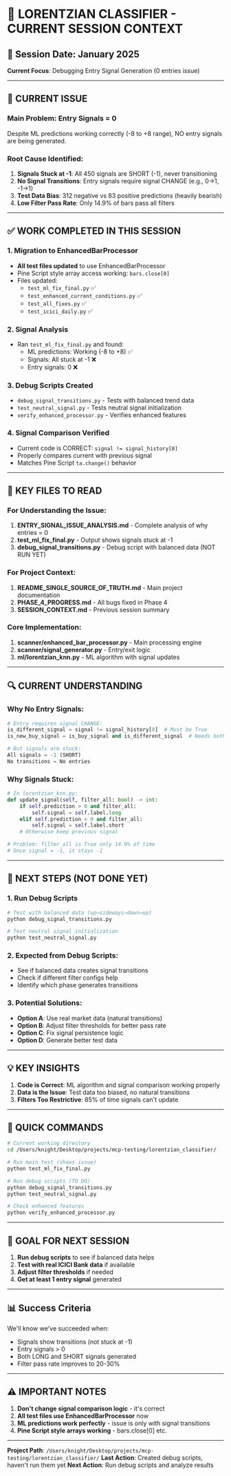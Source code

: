 # 🚀 LORENTZIAN CLASSIFIER - CURRENT SESSION CONTEXT

## 📅 Session Date: January 2025
**Current Focus**: Debugging Entry Signal Generation (0 entries issue)

---

## 🎯 CURRENT ISSUE

### Main Problem: Entry Signals = 0
Despite ML predictions working correctly (-8 to +8 range), NO entry signals are being generated.

### Root Cause Identified:
1. **Signals Stuck at -1**: All 450 signals are SHORT (-1), never transitioning
2. **No Signal Transitions**: Entry signals require signal CHANGE (e.g., 0→1, -1→1)
3. **Test Data Bias**: 312 negative vs 83 positive predictions (heavily bearish)
4. **Low Filter Pass Rate**: Only 14.9% of bars pass all filters

---

## ✅ WORK COMPLETED IN THIS SESSION

### 1. Migration to EnhancedBarProcessor
- **All test files updated** to use EnhancedBarProcessor
- Pine Script style array access working: `bars.close[0]`
- Files updated:
  - `test_ml_fix_final.py` ✅
  - `test_enhanced_current_conditions.py` ✅
  - `test_all_fixes.py` ✅
  - `test_icici_daily.py` ✅

### 2. Signal Analysis
- Ran `test_ml_fix_final.py` and found:
  - ML predictions: Working (-8 to +8) ✅
  - Signals: All stuck at -1 ❌
  - Entry signals: 0 ❌

### 3. Debug Scripts Created
- `debug_signal_transitions.py` - Tests with balanced trend data
- `test_neutral_signal.py` - Tests neutral signal initialization
- `verify_enhanced_processor.py` - Verifies enhanced features

### 4. Signal Comparison Verified
- Current code is CORRECT: `signal != signal_history[0]`
- Properly compares current with previous signal
- Matches Pine Script `ta.change()` behavior

---

## 📁 KEY FILES TO READ

### For Understanding the Issue:
1. **ENTRY_SIGNAL_ISSUE_ANALYSIS.md** - Complete analysis of why entries = 0
2. **test_ml_fix_final.py** - Output shows signals stuck at -1
3. **debug_signal_transitions.py** - Debug script with balanced data (NOT RUN YET)

### For Project Context:
1. **README_SINGLE_SOURCE_OF_TRUTH.md** - Main project documentation
2. **PHASE_4_PROGRESS.md** - All bugs fixed in Phase 4
3. **SESSION_CONTEXT.md** - Previous session summary

### Core Implementation:
1. **scanner/enhanced_bar_processor.py** - Main processing engine
2. **scanner/signal_generator.py** - Entry/exit logic
3. **ml/lorentzian_knn.py** - ML algorithm with signal updates

---

## 🔍 CURRENT UNDERSTANDING

### Why No Entry Signals:
```python
# Entry requires signal CHANGE:
is_different_signal = signal != signal_history[0]  # Must be True
is_new_buy_signal = is_buy_signal and is_different_signal  # Needs both

# But signals are stuck:
All signals = -1 (SHORT)
No transitions = No entries
```

### Why Signals Stuck:
```python
# In lorentzian_knn.py:
def update_signal(self, filter_all: bool) -> int:
    if self.prediction > 0 and filter_all:
        self.signal = self.label.long
    elif self.prediction < 0 and filter_all:
        self.signal = self.label.short
    # Otherwise keep previous signal

# Problem: filter_all is True only 14.9% of time
# Once signal = -1, it stays -1
```

---

## 🚀 NEXT STEPS (NOT DONE YET)

### 1. Run Debug Scripts
```bash
# Test with balanced data (up→sideways→down→up)
python debug_signal_transitions.py

# Test neutral signal initialization
python test_neutral_signal.py
```

### 2. Expected from Debug Scripts:
- See if balanced data creates signal transitions
- Check if different filter configs help
- Identify which phase generates transitions

### 3. Potential Solutions:
- **Option A**: Use real market data (natural transitions)
- **Option B**: Adjust filter thresholds for better pass rate
- **Option C**: Fix signal persistence logic
- **Option D**: Generate better test data

---

## 💡 KEY INSIGHTS

1. **Code is Correct**: ML algorithm and signal comparison working properly
2. **Data is the Issue**: Test data too biased, no natural transitions
3. **Filters Too Restrictive**: 85% of time signals can't update

---

## 📝 QUICK COMMANDS

```bash
# Current working directory
cd /Users/knight/Desktop/projects/mcp-testing/lorentzian_classifier/

# Run main test (shows issue)
python test_ml_fix_final.py

# Run debug scripts (TO DO)
python debug_signal_transitions.py
python test_neutral_signal.py

# Check enhanced features
python verify_enhanced_processor.py
```

---

## 🎯 GOAL FOR NEXT SESSION

1. **Run debug scripts** to see if balanced data helps
2. **Test with real ICICI Bank data** if available
3. **Adjust filter thresholds** if needed
4. **Get at least 1 entry signal** generated

---

## 📊 Success Criteria

We'll know we've succeeded when:
- Signals show transitions (not stuck at -1)
- Entry signals > 0
- Both LONG and SHORT signals generated
- Filter pass rate improves to 20-30%

---

## ⚠️ IMPORTANT NOTES

1. **Don't change signal comparison logic** - it's correct
2. **All test files use EnhancedBarProcessor** now
3. **ML predictions work perfectly** - issue is only with signal transitions
4. **Pine Script style arrays working** - bars.close[0] etc.

---

**Project Path**: `/Users/knight/Desktop/projects/mcp-testing/lorentzian_classifier/`
**Last Action**: Created debug scripts, haven't run them yet
**Next Action**: Run debug scripts and analyze results
